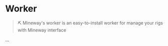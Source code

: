 # Worker
> ⛏ Mineway's worker is an easy-to-install worker for manage your rigs with Mineway interface

...